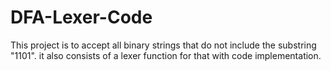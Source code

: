 # DFA-Lexer-Code
This project is to accept all binary strings that do not include the substring "1101". <be />
it also consists of a lexer function for that with code implementation.
